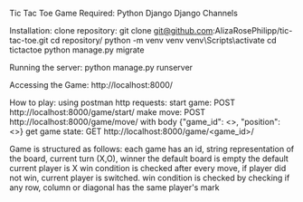Tic Tac Toe Game
Required:
Python
Django
Django Channels

Installation:
clone repository: git clone git@github.com:AlizaRosePhilipp/tic-tac-toe.git
cd repository/
python -m venv venv
venv\Scripts\activate
cd tictactoe
python manage.py migrate

Running the server:
python manage.py runserver

Accessing the Game:
http://localhost:8000/

How to play:
using postman http requests:
start game: POST http://localhost:8000/game/start/
make move: POST http://localhost:8000/game/move/ with body {"game_id": <>, "position": <>}
get game state: GET http://localhost:8000/game/<game_id>/

Game is structured as follows:
each game has an id, string representation of the board, current turn (X,O), winner
the default board is empty
the default current player is X
win condition is checked after every move, if player did not win, current player is switched.
win condition is checked by checking if any row, column or diagonal has the same player's mark
